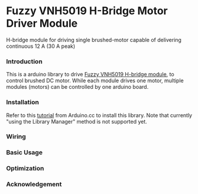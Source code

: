 # Fuzzy VNH5019 H-Bridge Motor Driver Module
H-bridge module for driving single brushed-motor capable of delivering continuous 12 A (30 A peak)

### Introduction
This is a arduino library to drive [Fuzzy VNH5019 H-bridge module](https://www.tindie.com/products/FuzzyStudio/vnh5019-motor-driver-h-bridge/), 
to control brushed DC motor. While each module drives one motor, multiple modules (motors) can be controlled by one arduino board.

### Installation
Refer to this [tutorial](https://www.arduino.cc/en/Guide/Libraries) from Arduino.cc to install this library. Note that currently "using the Library Manager" method is not supported yet. 

### Wiring


### Basic Usage


### Optimization


### Acknowledgement
